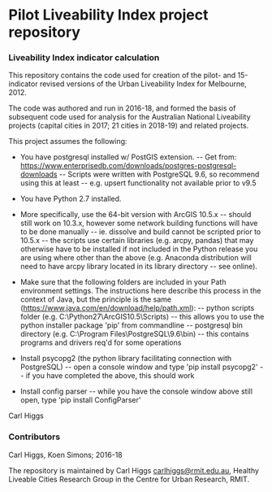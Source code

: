 # Pilot Liveability Index project repository #

### Liveability Index indicator calculation ###

This repository contains the code used for creation of the pilot- and 15-indicator revised versions of the Urban Liveability Index for Melbourne, 2012.

The code was authored and run in 2016-18, and formed the basis of subsequent code used for analysis for the Australian National Liveability projects (capital cities in 2017; 21 cities in 2018-19) and related projects.

This project assumes the following:

- You have postgresql installed w/ PostGIS extension.
  -- Get from: https://www.enterprisedb.com/downloads/postgres-postgresql-downloads
  -- Scripts were written with PostgreSQL 9.6, so recommend using this at least
        -- e.g. upsert functionality not available prior to v9.5

- You have Python 2.7 installed.  
- More specifically, use the 64-bit version with ArcGIS 10.5.x
  -- should still work on 10.3.x, however some network building functions will have to be done manually
       -- ie. dissolve and build cannot be scripted prior to 10.5.x
  -- the scripts use certain libraries (e.g. arcpy, pandas) that may otherwise have to be installed if not included in the Python release you are using where other than the above (e.g. Anaconda distribution will need to have arcpy library located in its library directory -- see online).   
  
- Make sure that the following folders are included in your Path environment settings.  The instructions here describe this process in the context of Java, but the principle is the same (https://www.java.com/en/download/help/path.xml):
  --  python scripts folder (e.g. C:\Python27\ArcGIS10.5\Scripts) 
        -- this allows you to use the python installer package 'pip' from commandline
  -- postgresql bin directory (e.g. C:\Program Files\PostgreSQL\9.6\bin)
        -- this contains programs and drivers req'd for some operations
        
- Install psycopg2 (the python library facilitating connection with PostgreSQL)
 -- open a console window and type 'pip install psycopg2'
 -- if you have completed the above, this should work

- Install config parser
 -- while you have the console window above still open, type 'pip install ConfigParser'

Carl Higgs


### Contributors ###

Carl Higgs, Koen Simons; 2016-18

The repository is maintained by Carl Higgs <carlhiggs@rmit.edu.au>, Healthy Liveable Cities Research Group in the Centre for Urban Research, RMIT.  
